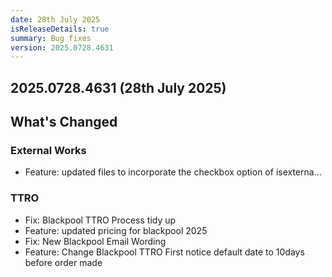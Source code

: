 ```yaml
---
date: 28th July 2025
isReleaseDetails: true
summary: Bug fixes
version: 2025.0728.4631
---
```

## 2025.0728.4631 (28th July 2025) 

## What's Changed

### External Works
* Feature: updated files to incorporate the checkbox option of isexterna… 

### TTRO
* Fix: Blackpool TTRO Process tidy up 
* Feature: updated pricing for blackpool 2025 
* Fix: New Blackpool Email Wording 
* Feature:  Change Blackpool TTRO First notice default date to 10days before order made 

